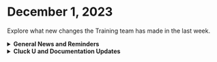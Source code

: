 # December 1, 2023

Explore what new changes the Training team has made in the last week.

<details>

<summary><strong>General News and Reminders</strong></summary>

* **Game Tip for the Week:** If you have a Switch, don't miss Super Mario RPG! This game is CLASSIC and plays beautifully for original fans and newcomers alike. &#x20;
* **SHOUT OUT** to all those who've successfully taken our [foundations-certification.md](../../cluck-university/rewst-foundations/foundations-certification.md "mention")Exam, and collected your prestigious **Certified Rewster** badge in Discord. (Hint to others: It's more than just pretty flare. There's exclusive access it grants, too!)
* Express your interest in the App Platform Alpha Program by filling out the form on the [Broken link](broken-reference "mention") page.
* **Reminder about Cluck U Holiday Hours:**
  * Live Training will be unavailable from December 18th \~ January 8th for the Holidays and New Year
  * Feel free to sit by the fire, with a glass of bourbon, or tasty eggnog, and watch our videos while you wait with anticipation for our return
* Join us in our [Cluck-U Discord channel](https://discord.com/channels/936789089703845988/1121465945295167588) if you have any questions, comments, or concerns!

</details>

<details>

<summary><strong>Cluck U and Documentation Updates</strong></summary>

**New Pages**

* Added an Open Mic Page for [nov-24th-2023-thanksgiving-edition-canadian-takeover.md](../roc-open-mics/2023-roc-open-mics/nov-24th-2023-thanksgiving-edition-canadian-takeover.md "mention")&#x20;
* Added a page for [troubleshoot-api-issues-from-connectwise-logs.md](../../documentation/integrations/psa/connectwise-manage/troubleshoot-api-issues-from-connectwise-logs.md "mention")&#x20;

</details>
